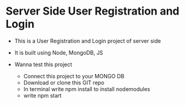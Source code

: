 # Server Side User Registration and Login

- This is a User Registration and Login project of server side 
- It is built using Node, MongoDB, JS

- Wanna test this project 
    - Connect this project to your MONGO DB
    - Download or clone this GIT repo 
    - In terminal write npm install to install nodemodules
    - write npm start